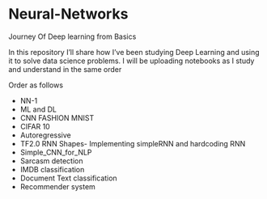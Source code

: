 # Neural-Networks
Journey Of Deep learning from Basics

In this repository I’ll share how I’ve been studying Deep Learning and using it to solve data science problems.
I will be uploading notebooks as I study and understand in the same order

Order as follows
 - NN-1
 - ML and DL
 - CNN FASHION MNIST
 - CIFAR 10
 - Autoregressive 
 - TF2.0 RNN Shapes- Implementing simpleRNN and hardcoding RNN
 - Simple_CNN_for_NLP
 - Sarcasm detection
 - IMDB classification
 - Document Text classification
 - Recommender system
